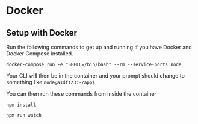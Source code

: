 # Docker

## Setup with Docker

Run the following commands to get up and running if you have Docker and Docker Compose installed.

`docker-compose run -e "SHELL=/bin/bash" --rm --service-ports node`

Your CLI will then be in the container and your prompt should change to something like `node@asdf123:~/app$`

You can then run these commands from inside the container

`npm install`

`npm run watch`